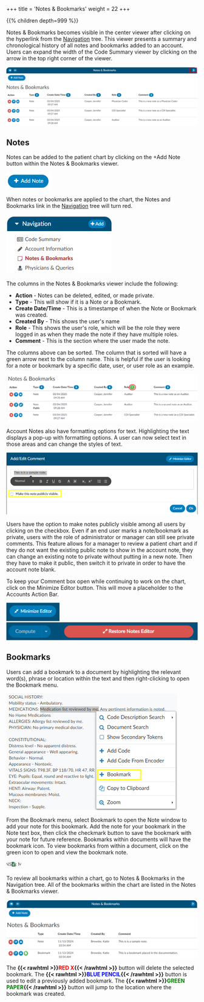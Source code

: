 +++
title = 'Notes & Bookmarks'
weight = 22
+++



{{% children depth=999 %}}

Notes & Bookmarks becomes visible in the center viewer after clicking on the hyperlink from the [Navigation](https://dolbeysystems.github.io/fusion-cac-web-docs/general-user-guide/account-screen/#navigation-pane) tree.  This viewer presents a summary and chronological history of all notes and bookmarks added to an account. Users can expand the width of the Code Summary viewer by clicking on the arrow in the top right corner of the viewer.

![Notes & Bookmarks Viewer](2025-03-04_NotesBookmarks1.png)

## Notes

Notes can be added to the patient chart by clicking on the +Add Note button within the Notes & Bookmarks viewer. 

![+Add Note](AddNote.png)

When notes or bookmarks are applied to the chart, the Notes and Bookmarks link in the [Navigation](https://dolbeysystems.github.io/fusion-cac-web-docs/general-user-guide/account-screen/#navigation-pane) tree will turn red.  

![Red Notes & Bookmarks Viewer](RedNotesBookmarks.png)

The columns in the Notes & Bookmarks viewer include the following:
* **Action** - Notes can be deleted, edited, or made private.
* **Type** - This will show if it is a Note or a Bookmark.
* **Create Date/Time** - This is a timestampe of when the Note or Bookmark was created.
* **Created By** - This shows the user's name
* **Role** - This shows the user's role, which will be the role they were logged in as when they made the note if they have multiple roles.
* **Comment** - This is the section where the user made the note. 

The columns above can be sorted. The column that is sorted will have a green arrow next to the column name. This is helpful if the user is looking for a note or bookmark by a specific date, user, or user role as an example.

![Columns](2025-03-04_NotesBookmarks2.png)

Account Notes also have formatting options for text. Highlighting the text displays a pop-up with formatting options. A user can now select text in those areas and can change the styles of text.

![Formatting Notes & Bookmarks](FormatNote.png)

Users have the option to make notes publicly visible among all users by clicking on the checkbox. Even if an end user marks a note/bookmark as private, users with the role of administrator or manager can still see private comments. This feature allows for a manager to review a patient chart and if they do not want the existing public note to show in the account note, they can change an existing note to private without putting in a new note.  Then they have to make it public, then switch it to private in order to have the account note blank. 

To keep your Comment box open while continuing to work on the chart, click on the Minimize Editor button. This will move a placeholder to the Accounts Action Bar. 

![Minimize Editor Button](MinimizeEditor.png) ![Restore Notes Editor Button](RestoreEditor.png)
 
## Bookmarks

Users can add a bookmark to a document by highlighting the relevant word(s), phrase or location within the text and then right-clicking to open the Bookmark menu. 

![Right Click to Add Bookmark](AddBookmark.png)

From the Bookmark menu, select Bookmark to open the Note window to add your note for this bookmark.
Add the note for your bookmark in the Note text box, then click the checkmark button   to save the bookmark with your note for future reference.  Bookmarks within documents will have the bookmark icon. To view bookmarks from within a document, click on the green icon to open and view the bookmark note.

![Green Bookmark Icon](BookmarkIcon.png)

To review all bookmarks within a chart, go to Notes & Bookmarks in the Navigation tree. All of the bookmarks within the chart are listed in the Notes & Bookmarks viewer.

![Sample Notes & Bookmarks List](NotesBookmarksList.png)


The **{{< rawhtml >}}<span style="color:#FF0000">RED X</span>{{< /rawhtml >}}** button will delete the selected bookmark.
The **{{< rawhtml >}}<span style="color:#0000FF">BLUE PENCIL</span>{{< /rawhtml >}}** button is used to edit a previously added bookmark.
The **{{< rawhtml >}}<span style="color:#008000">GREEN PAPER</span>{{< /rawhtml >}}** button will jump to the location where the bookmark was created.
